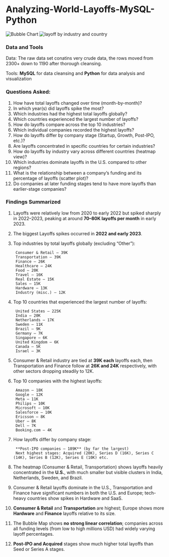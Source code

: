 # Analyzing-World-Layoffs-MySQL-Python

![Bubble Chart](https://github.com/user-attachments/assets/61b8d665-2673-4ce5-afce-ab8ba7155835)
![layoff by industry and country](https://github.com/user-attachments/assets/b2a1f03d-e73a-4382-8ef1-f8d8ad8c126f)


### Data and Tools
Data: The raw data set conatins very crude data, the rows moved from 2300+ down to 1190 after thorough cleansing.

Tools: **MySQL** for data cleansing and **Python** for data analysis and visualization

### Questions Asked:
1. How have total layoffs changed over time (month-by-month)?
2. In which year(s) did layoffs spike the most?
3. Which industries had the highest total layoffs globally?
4. Which countries experienced the largest number of layoffs?
5. How do layoffs compare across the top 10 industries?
6. Which individual companies recorded the highest layoffs?
7. How do layoffs differ by company stage (Startup, Growth, Post-IPO, etc.)?
8. Are layoffs concentrated in specific countries for certain industries?
9. How do layoffs by industry vary across different countries (heatmap view)?
10. Which industries dominate layoffs in the U.S. compared to other regions?
11. What is the relationship between a company’s funding and its percentage of layoffs (scatter plot)?
12. Do companies at later funding stages tend to have more layoffs than earlier-stage companies?

### Findings Summarized
1. Layoffs were relatively low from 2020 to early 2022 but spiked sharply in 2022–2023, peaking at around **70–80K layoffs per month** in early 2023.

2. The biggest Layoffs spikes occurred in **2022 and early 2023**.

3. Top industries by total layoffs globally (excluding “Other”):

        Consumer & Retail – 39K
        Transportation – 39K
        Finance – 26K
        Healthcare – 24K
        Food – 20K
        Travel – 16K
        Real Estate – 15K
        Sales – 15K
        Hardware – 13K
        Industry (misc.) – 12K

4. Top 10 countries that experienced the largest number of layoffs:

        United States – 225K
        India – 20K
        Netherlands – 17K
        Sweden – 11K
        Brazil – 9K
        Germany – 7K
        Singapore – 6K
        United Kingdom – 6K
        Canada – 5K
        Israel – 3K

5. Consumer & Retail industry are tied at **39K each** layoffs each, then Transportation and Finance follow at **26K and 24K** respectively, with other sectors dropping steadily to 12K.

6. Top 10 companies with the highest layoffs:

        Amazon – 18K
        Google – 12K
        Meta – 11K
        Philips – 10K
        Microsoft – 10K
        Salesforce – 10K
        Ericsson – 8K
        Uber – 8K
        Dell – 7K
        Booking.com – 4K

7. How layoffs differ by company stage:

        **Post-IPO companies – 189K** (by far the largest)
        Next highest stages: Acquired (20K), Series D (16K), Series C (14K), Series B (12K), Series E (10K) etc.

8. The heatmap (Consumer & Retail, Transportation) shows layoffs heavily concentrated in the **U.S.**, with much smaller but visible clusters in India, Netherlands, Sweden, and Brazil.

9. Consumer & Retail layoffs dominate in the U.S., Transportation and Finance have significant numbers in both the U.S. and Europe; tech-heavy countries show spikes in Hardware and SaaS.

10. **Consumer & Retail** and **Transportation** are highest; Europe shows more **Hardware** and **Finance** layoffs relative to its size.

11. The Bubble Map shows **no strong linear correlation**; companies across all funding levels (from low to high millions USD) had widely varying layoff percentages.

12. **Post-IPO and Acquired** stages show much higher total layoffs than Seed or Series A stages.

